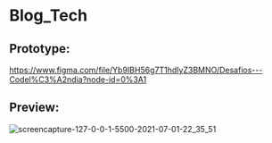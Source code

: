# Blog_Tech

## Prototype: 
https://www.figma.com/file/Yb9IBH56g7T1hdIyZ3BMNO/Desafios---Codel%C3%A2ndia?node-id=0%3A1

## Preview:

![screencapture-127-0-0-1-5500-2021-07-01-22_35_51](https://user-images.githubusercontent.com/18336972/124207879-c9d7c500-dabc-11eb-8aa6-e2a31b99bbc7.png)
